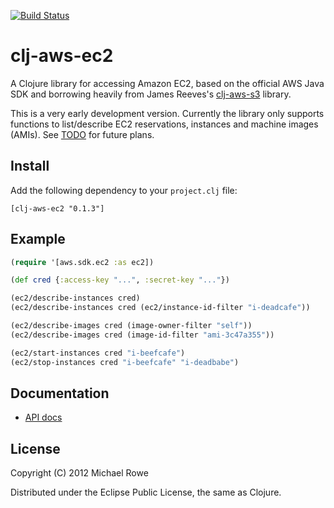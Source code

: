 [![Build Status](https://travis-ci.org/mrowe/clj-aws-ec2.png)](https://travis-ci.org/mrowe/clj-aws-ec2)

# clj-aws-ec2

A Clojure library for accessing Amazon EC2, based on the official AWS
Java SDK and borrowing heavily from James Reeves's [clj-aws-s3][]
library.

This is a very early development version. Currently the library only
supports functions to list/describe EC2 reservations, instances and
machine images (AMIs). See [TODO][] for future plans.

[clj-aws-s3]: https://github.com/weavejester/clj-aws-s3
[TODO]: https://github.com/mrowe/clj-aws-ec2/TODO.md

## Install

Add the following dependency to your `project.clj` file:

    [clj-aws-ec2 "0.1.3"]

## Example

```clojure
(require '[aws.sdk.ec2 :as ec2])

(def cred {:access-key "...", :secret-key "..."})

(ec2/describe-instances cred)
(ec2/describe-instances cred (ec2/instance-id-filter "i-deadcafe"))

(ec2/describe-images cred (image-owner-filter "self"))
(ec2/describe-images cred (image-id-filter "ami-3c47a355"))

(ec2/start-instances cred "i-beefcafe")
(ec2/stop-instances cred "i-beefcafe" "i-deadbabe")
```

## Documentation

* [API docs](http://mrowe.github.com/clj-aws-ec2/)

## License

Copyright (C) 2012 Michael Rowe

Distributed under the Eclipse Public License, the same as Clojure.
